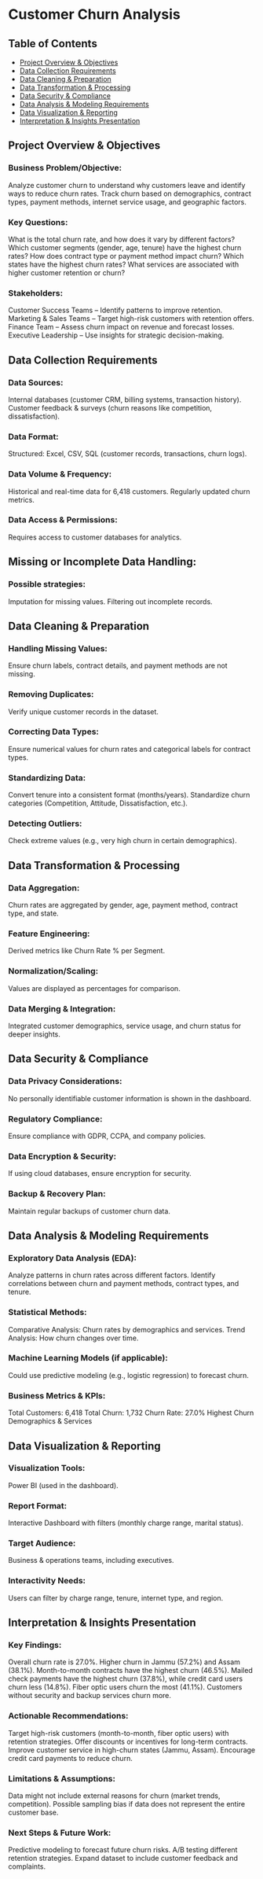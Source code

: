 # Customer Churn Analysis

## Table of Contents
- [Project Overview & Objectives](https://github.com/XBarc16/Data-Analyst-Portfolio/blob/main/Project/SQL%20Projects/Customer%20Churn%20Analysis/Readme.md#Project-Overview--Objectives)
- [Data Collection Requirements](https://github.com/XBarc16/Data-Analyst-Portfolio/blob/main/Project/SQL%20Projects/Customer%20Churn%20Analysis/Readme.md#Data-Collection-Requirements)
- [Data Cleaning & Preparation](https://github.com/XBarc16/Data-Analyst-Portfolio/blob/main/Project/SQL%20Projects/Customer%20Churn%20Analysis/Readme.md#Data-Cleaning--Preparation)
- [Data Transformation & Processing](https://github.com/XBarc16/Data-Analyst-Portfolio/blob/main/Project/SQL%20Projects/Customer%20Churn%20Analysis/Readme.md#Data-Transformation--Processing)
- [Data Security & Compliance](https://github.com/XBarc16/Data-Analyst-Portfolio/blob/main/Project/SQL%20Projects/Customer%20Churn%20Analysis/Readme.md#Data-Security--Compliance)
- [Data Analysis & Modeling Requirements](https://github.com/XBarc16/Data-Analyst-Portfolio/blob/main/Project/SQL%20Projects/Customer%20Churn%20Analysis/Readme.md#Data-Analysis--Modeling-Requirements) 
- [Data Visualization & Reporting](https://github.com/XBarc16/Data-Analyst-Portfolio/blob/main/Project/SQL%20Projects/Customer%20Churn%20Analysis/Readme.md#Data-Visualization--Reporting)
- [Interpretation & Insights Presentation](https://github.com/XBarc16/Data-Analyst-Portfolio/blob/main/Project/SQL%20Projects/Customer%20Churn%20Analysis/Readme.md#Interpretation--Insights-Presentation)


## Project Overview & Objectives

### Business Problem/Objective:

Analyze customer churn to understand why customers leave and identify ways to reduce churn rates.
Track churn based on demographics, contract types, payment methods, internet service usage, and geographic factors.

### Key Questions:

What is the total churn rate, and how does it vary by different factors?
Which customer segments (gender, age, tenure) have the highest churn rates?
How does contract type or payment method impact churn?
Which states have the highest churn rates?
What services are associated with higher customer retention or churn?

### Stakeholders:

Customer Success Teams – Identify patterns to improve retention.
Marketing & Sales Teams – Target high-risk customers with retention offers.
Finance Team – Assess churn impact on revenue and forecast losses.
Executive Leadership – Use insights for strategic decision-making.

## Data Collection Requirements

### Data Sources:

Internal databases (customer CRM, billing systems, transaction history).
Customer feedback & surveys (churn reasons like competition, dissatisfaction).

### Data Format:

Structured: Excel, CSV, SQL (customer records, transactions, churn logs).

### Data Volume & Frequency:

Historical and real-time data for 6,418 customers.
Regularly updated churn metrics.

### Data Access & Permissions:

Requires access to customer databases for analytics.

## Missing or Incomplete Data Handling:

### Possible strategies:

Imputation for missing values.
Filtering out incomplete records.

## Data Cleaning & Preparation

### Handling Missing Values:

Ensure churn labels, contract details, and payment methods are not missing.

### Removing Duplicates:

Verify unique customer records in the dataset.

### Correcting Data Types:

Ensure numerical values for churn rates and categorical labels for contract types.

### Standardizing Data:

Convert tenure into a consistent format (months/years).
Standardize churn categories (Competition, Attitude, Dissatisfaction, etc.).

### Detecting Outliers:

Check extreme values (e.g., very high churn in certain demographics).

## Data Transformation & Processing

### Data Aggregation:

Churn rates are aggregated by gender, age, payment method, contract type, and state.

### Feature Engineering:

Derived metrics like Churn Rate % per Segment.

### Normalization/Scaling:

Values are displayed as percentages for comparison.

### Data Merging & Integration:

Integrated customer demographics, service usage, and churn status for deeper insights.

## Data Security & Compliance

### Data Privacy Considerations:

No personally identifiable customer information is shown in the dashboard.

### Regulatory Compliance:

Ensure compliance with GDPR, CCPA, and company policies.

### Data Encryption & Security:

If using cloud databases, ensure encryption for security.

### Backup & Recovery Plan:

Maintain regular backups of customer churn data.

## Data Analysis & Modeling Requirements

### Exploratory Data Analysis (EDA):

Analyze patterns in churn rates across different factors.
Identify correlations between churn and payment methods, contract types, and tenure.

### Statistical Methods:

Comparative Analysis: Churn rates by demographics and services.
Trend Analysis: How churn changes over time.

### Machine Learning Models (if applicable):

Could use predictive modeling (e.g., logistic regression) to forecast churn.

### Business Metrics & KPIs:

Total Customers: 6,418
Total Churn: 1,732
Churn Rate: 27.0%
Highest Churn Demographics & Services

## Data Visualization & Reporting

### Visualization Tools:

Power BI (used in the dashboard).

### Report Format:

Interactive Dashboard with filters (monthly charge range, marital status).

### Target Audience:

Business & operations teams, including executives.

### Interactivity Needs:

Users can filter by charge range, tenure, internet type, and region.

## Interpretation & Insights Presentation

### Key Findings:

Overall churn rate is 27.0%.
Higher churn in Jammu (57.2%) and Assam (38.1%).
Month-to-month contracts have the highest churn (46.5%).
Mailed check payments have the highest churn (37.8%), while credit card users churn less (14.8%).
Fiber optic users churn the most (41.1%).
Customers without security and backup services churn more.

### Actionable Recommendations:

Target high-risk customers (month-to-month, fiber optic users) with retention strategies.
Offer discounts or incentives for long-term contracts.
Improve customer service in high-churn states (Jammu, Assam).
Encourage credit card payments to reduce churn.

### Limitations & Assumptions:

Data might not include external reasons for churn (market trends, competition).
Possible sampling bias if data does not represent the entire customer base.

### Next Steps & Future Work:

Predictive modeling to forecast future churn risks.
A/B testing different retention strategies.
Expand dataset to include customer feedback and complaints.



